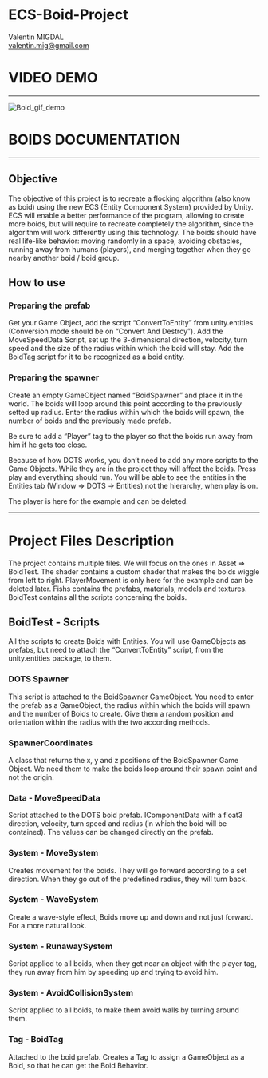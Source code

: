 # ECS-Boid-Project
Valentin MIGDAL                                                                          
valentin.mig@gmail.com



# VIDEO DEMO
_________________________________________________________________________


![Boid_gif_demo](https://user-images.githubusercontent.com/63231423/156813399-1cb43432-13ae-47a7-8401-026b0f72bc6a.gif)



# BOIDS DOCUMENTATION
_________________________________________________________________________


## Objective

The objective of this project is to recreate a flocking algorithm (also know as boid) using the new ECS (Entity Component System) provided by Unity. ECS will enable a better performance of the program, allowing to create more boids, but will require to recreate completely the algorithm, since the algorithm will work differently using this technology.
The boids should have real life-like behavior: moving randomly in a space, avoiding obstacles, running away from humans (players), and merging together when they go nearby another boid / boid group.


## How to use

### Preparing the prefab

Get your Game Object, add the script “ConvertToEntity” from unity.entities (Conversion mode should be on “Convert And Destroy”). Add the MoveSpeedData Script, set up the 3-dimensional direction, velocity, turn speed and the size of the radius within which the boid will stay. Add the BoidTag script for it to be recognized as a boid entity.

### Preparing the spawner

Create an empty GameObject named “BoidSpawner” and place it in the world. The boids will loop around this point according to the previously setted up radius. Enter the radius within which the boids will spawn, the number of boids and the previously made prefab.

Be sure to add a “Player” tag to the player so that the boids run away from him if he gets too close.

Because of how DOTS works, you don’t need to add any more scripts to the Game Objects. While they are in the project they will affect the boids. Press play and everything should run. You will be able to see the entities in the Entities tab (Window => DOTS => Entities),not the hierarchy, when play is on.

The player is here for the example and can be deleted.

_________________________________________________________________________

# Project Files Description

The project contains multiple files. We will focus on the ones in Asset => BoidTest. The shader contains a custom shader that makes the boids wiggle from left to right. PlayerMovement is only here for the example and can be deleted later. Fishs contains the prefabs, materials, models and textures. BoidTest contains all the scripts concerning the boids.

## BoidTest - Scripts

All the scripts to create Boids with Entities. You will use GameObjects as prefabs, but need to attach the “ConvertToEntity” script, from the unity.entities package, to them.

### DOTS Spawner

This script is attached to the BoidSpawner GameObject. You need to enter the prefab as a GameObject, the radius within which the boids will spawn and the number of Boids to create. Give them a random position and orientation within the radius with the two according methods.

### SpawnerCoordinates

A class that returns the x, y and z positions of the BoidSpawner Game Object. We need them to make the boids loop around their spawn point and not the origin.

### Data - MoveSpeedData

Script attached to the DOTS boid prefab. IComponentData with a float3 direction, velocity, turn speed and radius (in which the boid will be contained). The values can be changed directly on the prefab.

### System - MoveSystem

Creates movement for the boids. They will go forward according to a set direction. When they go out of the predefined radius, they will turn back.

### System - WaveSystem

Create a wave-style effect, Boids move up and down and not just forward. For a more natural look.

### System - RunawaySystem

Script applied to all boids, when they get near an object with the player tag, they run away from him by speeding up and trying to avoid him.

### System - AvoidCollisionSystem

Script applied to all boids, to make them avoid walls by turning around them.

### Tag - BoidTag

Attached to the boid prefab. Creates a Tag to assign a GameObject as a Boid, so that he can get the Boid Behavior.

